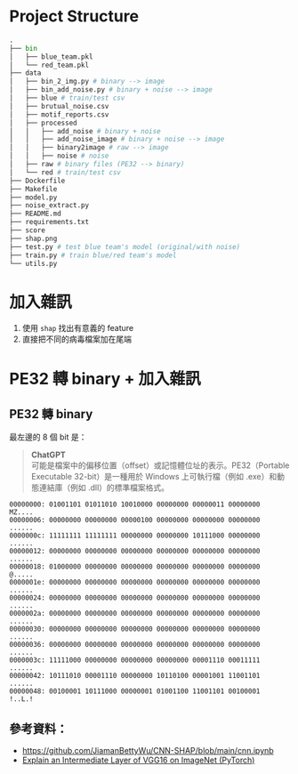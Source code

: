 # Project Structure

```python
.
├── bin
│   ├── blue_team.pkl
│   └── red_team.pkl
├── data
│   ├── bin_2_img.py # binary --> image
│   ├── bin_add_noise.py # binary + noise --> image
│   ├── blue # train/test csv
│   ├── brutual_noise.csv
│   ├── motif_reports.csv
│   ├── processed
│   │   ├── add_noise # binary + noise
│   │   ├── add_noise_image # binary + noise --> image
│   │   ├── binary2image # raw --> image
│   │   ├── noise # noise
│   ├── raw # binary files (PE32 --> binary)
│   └── red # train/test csv
├── Dockerfile
├── Makefile
├── model.py
├── noise_extract.py
├── README.md
├── requirements.txt
├── score
├── shap.png
├── test.py # test blue team's model (original/with noise)
├── train.py # train blue/red team's model
└── utils.py

```

# 加入雜訊
1. 使用 `shap` 找出有意義的 feature
1. 直接把不同的病毒檔案加在尾端

# PE32 轉 binary + 加入雜訊
## PE32 轉 binary

最左邊的 8 個 bit 是：
> **ChatGPT**  
> 可能是檔案中的偏移位置（offset）或記憶體位址的表示。PE32（Portable Executable 32-bit）是一種用於 Windows 上可執行檔（例如 .exe）和動態連結庫（例如 .dll）的標準檔案格式。

```
00000000: 01001101 01011010 10010000 00000000 00000011 00000000  MZ....
00000006: 00000000 00000000 00000100 00000000 00000000 00000000  ......
0000000c: 11111111 11111111 00000000 00000000 10111000 00000000  ......
00000012: 00000000 00000000 00000000 00000000 00000000 00000000  ......
00000018: 01000000 00000000 00000000 00000000 00000000 00000000  @.....
0000001e: 00000000 00000000 00000000 00000000 00000000 00000000  ......
00000024: 00000000 00000000 00000000 00000000 00000000 00000000  ......
0000002a: 00000000 00000000 00000000 00000000 00000000 00000000  ......
00000030: 00000000 00000000 00000000 00000000 00000000 00000000  ......
00000036: 00000000 00000000 00000000 00000000 00000000 00000000  ......
0000003c: 11111000 00000000 00000000 00000000 00001110 00011111  ......
00000042: 10111010 00001110 00000000 10110100 00001001 11001101  ......
00000048: 00100001 10111000 00000001 01001100 11001101 00100001  !..L.!
```
參考資料：
---
- https://github.com/JiamanBettyWu/CNN-SHAP/blob/main/cnn.ipynb
- [Explain an Intermediate Layer of VGG16 on ImageNet (PyTorch)](https://shap.readthedocs.io/en/latest/example_notebooks/image_examples/image_classification/Explain%20an%20Intermediate%20Layer%20of%20VGG16%20on%20ImageNet%20%28PyTorch%29.html)